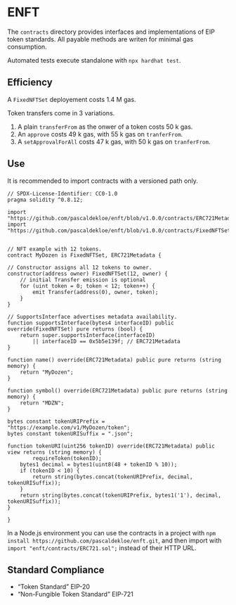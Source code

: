 # ENFT

The `contracts` directory provides interfaces and implementations of EIP token
standards. All payable methods are writen for minimal gas consumption.

Automated tests execute standalone with `npx hardhat test`.


## Efficiency

A `FixedNFTSet` deployement costs 1.4 M gas.

Token transfers come in 3 variations.

1. A plain `transferFrom` as the onwer of a token costs 50 k gas.
2. An `approve` costs 49 k gas, with 55 k gas on `tranferFrom`.
3. A `setApprovalForAll` costs 47 k gas, with 50 k gas on `tranferFrom`.


## Use

It is recommended to import contracts with a versioned path only.

```solidity
// SPDX-License-Identifier: CC0-1.0
pragma solidity ^0.8.12;

import "https://github.com/pascaldekloe/enft/blob/v1.0.0/contracts/ERC721Metadata.sol";
import "https://github.com/pascaldekloe/enft/blob/v1.0.0/contracts/FixedNFTSet.sol";


// NFT example with 12 tokens.
contract MyDozen is FixedNFTSet, ERC721Metadata {

// Constructor assigns all 12 tokens to owner.
constructor(address owner) FixedNFTSet(12, owner) {
	// initial Transfer emission is optional
	for (uint token = 0; token < 12; token++) {
		emit Transfer(address(0), owner, token);
	}
}

// SupportsInterface advertises metadata availability.
function supportsInterface(bytes4 interfaceID) public override(FixedNFTSet) pure returns (bool) {
	return super.supportsInterface(interfaceID)
	    || interfaceID == 0x5b5e139f; // ERC721Metadata
}

function name() override(ERC721Metadata) public pure returns (string memory) {
	return "MyDozen";
}

function symbol() override(ERC721Metadata) public pure returns (string memory) {
	return "MDZN";
}

bytes constant tokenURIPrefix = "https://example.com/v1/MyDozen/token";
bytes constant tokenURISuffix = ".json";

function tokenURI(uint256 tokenID) override(ERC721Metadata) public view returns (string memory) {
        requireToken(tokenID);
	bytes1 decimal = bytes1(uint8(48 + tokenID % 10));
	if (tokenID < 10) {
		return string(bytes.concat(tokenURIPrefix, decimal, tokenURISuffix));
	}
	return string(bytes.concat(tokenURIPrefix, bytes1('1'), decimal, tokenURISuffix));
}

}
```

In a Node.js environment you can use the contracts in a project with
`npm install https://github.com/pascaldekloe/enft.git`, and then import with
`import "enft/contracts/ERC721.sol";` instead of their HTTP URL.


## Standard Compliance

*  “Token Standard” EIP-20
*  “Non-Fungible Token Standard” EIP-721
